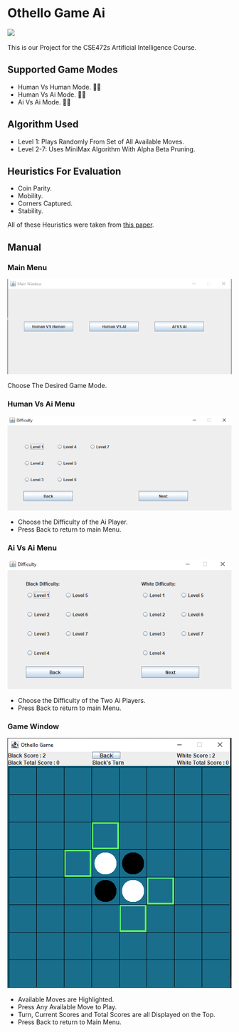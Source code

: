 # Othello Game Ai
![](https://lh3.googleusercontent.com/dtHrut132dQd-9QRdUyD3pP0xMCO-noqK8KvyTcGx2w1N9Bw-nqRHxUOJ1q9E5b-Fxo)

This is our Project for the CSE472s Artificial Intelligence Course.

## Supported Game Modes

- Human Vs Human Mode. 🧑🧑
- Human Vs Ai Mode. 🧑🤖
- Ai Vs Ai Mode. 🤖🤖
## Algorithm Used
- Level 1: Plays Randomly From Set of All Available Moves.
- Level 2-7: Uses MiniMax Algorithm With Alpha Beta Pruning.
## Heuristics For Evaluation
- Coin Parity.
- Mobility.
- Corners Captured.
- Stability.

All of these Heuristics were taken from [this paper](https://courses.cs.washington.edu/courses/cse573/04au/Project/mini1/RUSSIA/Final_Paper.pdf).
## Manual
### Main Menu
![](Screenshots/main.png)

Choose The Desired Game Mode.
### Human Vs Ai Menu
![](Screenshots/one.png)

- Choose the Difficulty of the Ai Player.
- Press Back to return to main Menu.
### Ai Vs Ai Menu
![](Screenshots/two.png)

- Choose the Difficulty of the Two Ai Players.
- Press Back to return to main Menu.
### Game Window
![](Screenshots/game.png)

- Available Moves are Highlighted. 
- Press Any Available Move to Play.
- Turn, Current Scores and Total Scores are all Displayed on the Top.
- Press Back to return to Main Menu.

